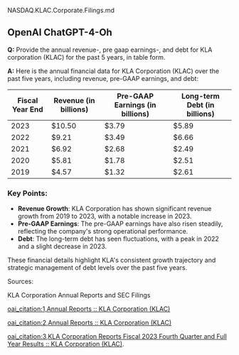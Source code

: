 NASDAQ.KLAC.Corporate.Filings.md

## OpenAI ChatGPT-4-Oh

**Q:** Provide the annual revenue-, pre gaap earnings-, and debt for KLA corporation (KLAC) for the past 5 years, in table form.

**A:** Here is the annual financial data for KLA Corporation (KLAC) over the past five years, including revenue, pre-GAAP earnings, and debt:

| Fiscal Year End | Revenue (in billions) | Pre-GAAP Earnings (in billions) | Long-term Debt (in billions) |
|-----------------|-----------------------|---------------------------------|-----------------------------|
| 2023            | $10.50                | $3.79                           | $5.89                        |
| 2022            | $9.21                 | $3.49                           | $6.66                        |
| 2021            | $6.92                 | $2.68                           | $2.49                        |
| 2020            | $5.81                 | $1.78                           | $2.51                        |
| 2019            | $4.57                 | $1.32                           | $2.61                        |

### Key Points:

- **Revenue Growth**: KLA Corporation has shown significant revenue growth from 2019 to 2023, with a notable increase in 2023.
- **Pre-GAAP Earnings**: The pre-GAAP earnings have also risen steadily, reflecting the company's strong operational performance.
- **Debt**: The long-term debt has seen fluctuations, with a peak in 2022 and a slight decrease in 2023.

These financial details highlight KLA's consistent growth trajectory and strategic management of debt levels over the past five years.

Sources:

KLA Corporation Annual Reports and SEC Filings 

[oai_citation:1,Annual Reports :: KLA Corporation (KLAC)](https://ir.kla.com/financial-information/annual-reports) 

[oai_citation:2,Annual Reports :: KLA Corporation (KLAC)](https://ir.kla.com/sec-filings/annual-reports) 

[oai_citation:3,KLA Corporation Reports Fiscal 2023 Fourth Quarter and Full Year Results :: KLA Corporation (KLAC)](https://ir.kla.com/news-events/press-releases/detail/460/kla-corporation-reports-fiscal-2023-fourth-quarter-and-full).
